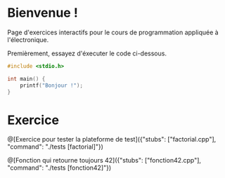 # Bienvenue !

Page d'exercices interactifs pour le cours de programmation appliquée à l'électronique.

Premièrement, essayez d'éxecuter le code ci-dessous.

```C runnable
#include <stdio.h>

int main() {
	printf("Bonjour !");
}

```


# Exercice

@[Exercice pour tester la plateforme de test]({"stubs": ["factorial.cpp"], "command": "./tests [factorial]"})

@[Fonction qui retourne toujours 42]({"stubs": ["fonction42.cpp"], "command": "./tests [fonction42]"})
